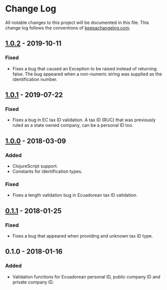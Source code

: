 # Change Log
All notable changes to this project will be documented in this file. This change log follows the conventions of [keepachangelog.com](http://keepachangelog.com/).

## [1.0.2] - 2019-10-11
### Fixed
- Fixes a bug that caused an Exception to be raised instead of returning false. The bug
appeared when a non-numeric string was supplied as the identification number.


## [1.0.1] - 2019-07-22
### Fixed
- Fixes a bug in EC tax ID validation. A tax ID (RUC) that was previously ruled as a
state owned company, can be a personal ID too.


## [1.0.0] - 2018-03-09
### Added
- ClojureScript support.
- Constants for identification types.

### Fixed
- Fixes a length validation bug in Ecuadorean tax ID validation.


## [0.1.1] - 2018-01-25
### Fixed
- Fixes a bug that appeared when providing and unknown tax ID type.


## 0.1.0 - 2018-01-16
### Added
- Validation functions for Ecuadorean personal ID, public company ID and
private company ID.


[1.0.2]: https://github.com/datil/personas/compare/1.0.1...1.0.2
[1.0.1]: https://github.com/datil/personas/compare/1.0.0...1.0.1
[1.0.0]: https://github.com/datil/personas/compare/0.1.1...1.0.0
[0.1.1]: https://github.com/datil/personas/compare/0.1.0...0.1.1

